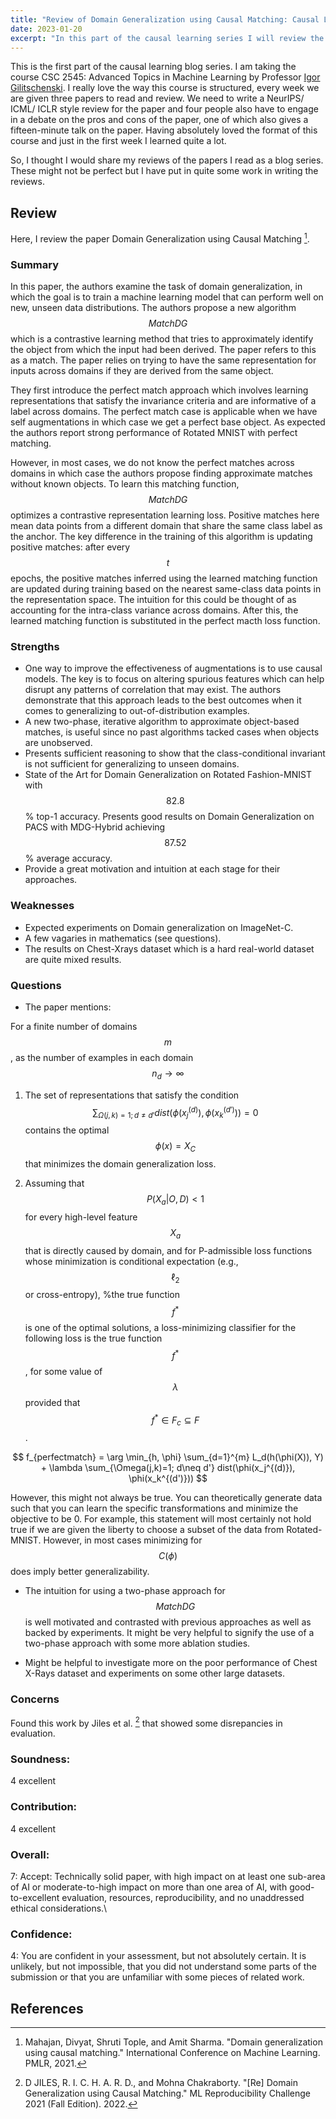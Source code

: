 ```yaml
---
title: "Review of Domain Generalization using Causal Matching: Causal Learning Series"
date: 2023-01-20
excerpt: "In this part of the causal learning series I will review the paper Domain Generalization using Causal Matching. This was also submitted as an assignment at the University of Toronto."
---
```


This is the first part of the causal learning blog series. I am taking the course CSC 2545: Advanced Topics in Machine Learning by Professor [Igor Gilitschenski](https://www.gilitschenski.org/igor/). I really love the way this course is structured, every week we are given three papers to read and review. We need to write a NeurIPS/ ICML/ ICLR style review for the paper and four people also have to engage in a debate on the pros and cons of the paper, one of which also gives a fifteen-minute talk on the paper. Having absolutely loved the format of this course and just in the first week I learned quite a lot.

So, I thought I would share my reviews of the papers I read as a blog series. These might not be perfect but I have put in quite some work in writing the reviews.

## Review

Here, I review the paper Domain Generalization using Causal Matching [^review].

### Summary

In this paper, the authors examine the task of domain generalization, in which the goal is to train a machine learning model that can perform well on new, unseen data distributions. The authors propose a new algorithm $$MatchDG$$ which is a contrastive learning method that tries to approximately identify the object from which the input had been derived. The paper refers to this as a match. The paper relies on trying to have the same representation for inputs across domains if they are derived from the same object.

They first introduce the perfect match approach which involves learning representations that satisfy the invariance criteria and are informative of a label across domains. The perfect match case is applicable when we have self augmentations in which case we get a perfect base object. As expected the authors report strong performance of Rotated MNIST with perfect matching.
    
However, in most cases, we do not know the perfect matches across domains in which case the authors propose finding approximate matches without known objects. To learn this matching function, $$MatchDG$$ optimizes a contrastive representation learning loss. Positive matches here mean data points from a different domain that share the same class label as the anchor. The key difference in the training of this algorithm is updating positive matches: after every $$t$$ epochs, the positive matches inferred using the learned matching function are updated during training based on the nearest same-class data points in the representation space. The intuition for this could be thought of as accounting for the intra-class variance across domains. After this, the learned matching function is substituted in the perfect macth loss function.

### Strengths

- One way to improve the effectiveness of augmentations is to use causal models. The key is to focus on altering spurious features which can help disrupt any patterns of correlation that may exist. The authors demonstrate that this approach leads to the best outcomes when it comes to generalizing to out-of-distribution examples.
- A new two-phase, iterative algorithm to approximate object-based matches, is useful since no past algorithms tacked cases when objects are unobserved.
- Presents sufficient reasoning to show that the class-conditional invariant is not sufficient for generalizing to unseen domains.
- State of the Art for Domain Generalization on Rotated Fashion-MNIST with $$82.8$$ % top-1 accuracy. Presents good results on Domain Generalization on PACS with MDG-Hybrid achieving $$87.52$$ % average accuracy.
- Provide a great motivation and intuition at each stage for their approaches.

### Weaknesses

- Expected experiments on Domain generalization on ImageNet-C.
- A few vagaries in mathematics (see questions).
- The results on Chest-Xrays dataset which is a hard real-world dataset are quite mixed results.

### Questions

- The paper mentions:
        
For a finite number of domains $$m$$, as the number of examples in each domain $$n_d\rightarrow \infty$$
        
1. The set of representations that satisfy the condition $$\sum_{\Omega(j,k)=1; d\neq d'} dist(\phi(x_j^{(d)}), \phi(x_k^{(d')})) =0$$ contains the optimal $$\phi(x)=X_C$$ that minimizes the domain generalization loss.
        
2. Assuming that $$P(X_a|O, D)<1$$ for every high-level feature $$X_a$$ that is directly caused by domain, and for P-admissible loss functions whose minimization is conditional expectation (e.g., $$\ell_2$$ or cross-entropy), %the true function $$f^*$$ is one of the optimal solutions, a loss-minimizing classifier for the  following loss is the true function $$f^*$$, for some value of $$\lambda$$ provided that $$f^* \in F_c\subseteq F$$.

$$
f_{perfectmatch} = \arg \min_{h, \phi} \sum_{d=1}^{m} L_d(h(\phi(X)), Y) + \lambda \sum_{\Omega(j,k)=1; d\neq d'} dist(\phi(x_j^{(d)}), \phi(x_k^{(d')}))
$$

However, this might not always be true. You can theoretically generate data such that you can learn the specific transformations and minimize the objective to be 0. For example, this statement will most certainly not hold true if we are given the liberty to choose a subset of the data from Rotated-MNIST. However, in most cases minimizing for $$C(\phi)$$ does imply better generalizability.

- The intuition for using a two-phase approach for $$MatchDG$$ is well motivated and contrasted with previous approaches as well as backed by experiments. It might be very helpful to signify the use of a two-phase approach with some more ablation studies.

- Might be helpful to investigate more on the poor performance of Chest X-Rays dataset and experiments on some other large datasets.

### Concerns

Found this work by Jiles et al. [^jiles2022re] that showed some disrepancies in evaluation.

### Soundness:

4 excellent

### Contribution:

4 excellent

### Overall:
7: Accept: Technically solid paper, with high impact on at least one sub-area of AI or moderate-to-high impact on more than one area of AI, with good-to-excellent evaluation, resources, reproducibility, and no unaddressed ethical considerations.\

### Confidence:

4: You are confident in your assessment, but not absolutely certain. It is unlikely, but not impossible, that you did not understand some parts of the submission or that you are unfamiliar with some pieces of related work.

## References

[^review]: Mahajan, Divyat, Shruti Tople, and Amit Sharma. "Domain generalization using causal matching." International Conference on Machine Learning. PMLR, 2021.

[^jiles2022re]: D JILES, R. I. C. H. A. R. D., and Mohna Chakraborty. "[Re] Domain Generalization using Causal Matching." ML Reproducibility Challenge 2021 (Fall Edition). 2022.
